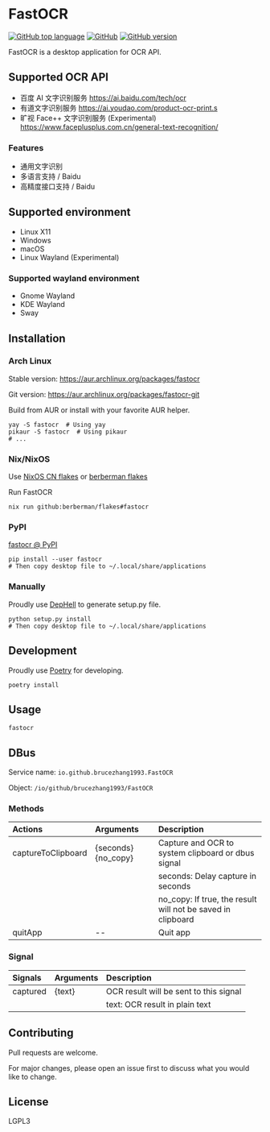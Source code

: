# FastOCR

[![GitHub top language](https://img.shields.io/github/languages/top/BruceZhang1993/FastOCR?style=flat-square)](https://github.com/BruceZhang1993/FastOCR/search?l=python)
[![GitHub](https://img.shields.io/github/license/BruceZhang1993/FastOCR?style=flat-square)](https://github.com/BruceZhang1993/FastOCR/blob/master/LICENSE)
[![GitHub version](https://img.shields.io/github/v/tag/BruceZhang1993/FastOCR?label=Version&style=flat-square)](https://github.com/BruceZhang1993/FastOCR/releases)

FastOCR is a desktop application for OCR API.

## Supported OCR API

- 百度 AI 文字识别服务  https://ai.baidu.com/tech/ocr
- 有道文字识别服务  https://ai.youdao.com/product-ocr-print.s
- 旷视 Face++ 文字识别服务 (Experimental)  https://www.faceplusplus.com.cn/general-text-recognition/

### Features

- 通用文字识别
- 多语言支持 / Baidu
- 高精度接口支持 / Baidu

## Supported environment

- Linux X11
- Windows
- macOS
- Linux Wayland (Experimental)

### Supported wayland environment

- Gnome Wayland
- KDE Wayland
- Sway

## Installation

### Arch Linux

Stable version: https://aur.archlinux.org/packages/fastocr

Git version: https://aur.archlinux.org/packages/fastocr-git

Build from AUR or install with your favorite AUR helper.

```shell
yay -S fastocr  # Using yay
pikaur -S fastocr  # Using pikaur
# ...
```

### Nix/NixOS
 
Use [NixOS CN flakes](https://github.com/nixos-cn/flakes) or [berberman flakes](https://github.com/berberman/flakes)

Run FastOCR

```shell
nix run github:berberman/flakes#fastocr
```


### PyPI

[fastocr @ PyPI](https://pypi.org/project/fastocr/)

```shell
pip install --user fastocr
# Then copy desktop file to ~/.local/share/applications
```

### Manually

Proudly use [DepHell](https://dephell.readthedocs.io/) to generate
setup.py file.

```shell
python setup.py install
# Then copy desktop file to ~/.local/share/applications
```

## Development

Proudly use [Poetry](https://python-poetry.org/docs/) for developing.

```shell
poetry install
```

## Usage

```shell
fastocr
```

## DBus

Service name: `io.github.brucezhang1993.FastOCR`

Object: `/io/github/brucezhang1993/FastOCR`

### Methods

| Actions            | Arguments           | Description                                                 |
|:-------------------|:--------------------|:------------------------------------------------------------|
| captureToClipboard | {seconds} {no_copy} | Capture and OCR to system clipboard or dbus signal          |
|                    |                     | seconds: Delay capture in seconds                           |
|                    |                     | no_copy: If true, the result will not be saved in clipboard |
| quitApp            | --                  | Quit app                                                    |

### Signal

| Signals  | Arguments | Description                            |
|:---------|:----------|:---------------------------------------|
| captured | {text}    | OCR result will be sent to this signal |
|          |           | text: OCR result in plain text         |

## Contributing

Pull requests are welcome.

For major changes, please open an issue first to discuss what you would
like to change.

## License

LGPL3
